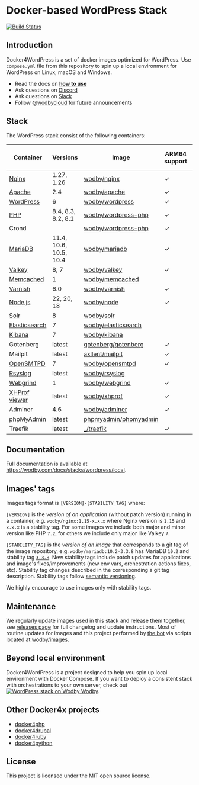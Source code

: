 # Docker-based WordPress Stack

[![Build Status](https://github.com/wodby/docker4wordpress/workflows/Run%20tests/badge.svg)](https://github.com/wodby/docker4wordpress/actions)

## Introduction

Docker4WordPress is a set of docker images optimized for WordPress. Use `compose.yml` file from this repository to spin
up a local environment for WordPress on Linux, macOS and Windows.

* Read the docs on [**how to use**](https://wodby.com/docs/stacks/wordpress/local#usage)
* Ask questions on [Discord](http://discord.wodby.com/)
* Ask questions on [Slack](http://slack.wodby.com/)
* Follow [@wodbycloud](https://twitter.com/wodbycloud) for future announcements

## Stack

The WordPress stack consist of the following containers:

| Container       | Versions               | Image                   | ARM64 support | Enabled by default |
|-----------------|------------------------|-------------------------|---------------|--------------------|
| [Nginx]         | 1.27, 1.26             | [wodby/nginx]           | ✓             | ✓                  |
| [Apache]        | 2.4                    | [wodby/apache]          | ✓             |                    |
| [WordPress]     | 6                      | [wodby/wordpress]       | ✓             | ✓                  |
| [PHP]           | 8.4, 8.3, 8.2, 8.1     | [wodby/wordpress-php]   | ✓             |                    |
| Crond           |                        | [wodby/wordpress-php]   | ✓             | ✓                  |
| [MariaDB]       | 11.4, 10.6, 10.5, 10.4 | [wodby/mariadb]         | ✓             | ✓                  |
| [Valkey]        | 8, 7                   | [wodby/valkey]          | ✓             |                    |
| [Memcached]     | 1                      | [wodby/memcached]       |               |                    |
| [Varnish]       | 6.0                    | [wodby/varnish]         | ✓             |                    |
| [Node.js]       | 22, 20, 18             | [wodby/node]            | ✓             |                    |
| [Solr]          | 8                      | [wodby/solr]            |               |                    |
| [Elasticsearch] | 7                      | [wodby/elasticsearch]   |               |                    |
| [Kibana]        | 7                      | [wodby/kibana]          |               |                    |
| Gotenberg       | latest                 | [gotenberg/gotenberg]   | ✓             |                    |
| Mailpit         | latest                 | [axllent/mailpit]       | ✓             | ✓                  |
| [OpenSMTPD]     | 7                      | [wodby/opensmtpd]       | ✓             |                    |
| [Rsyslog]       | latest                 | [wodby/rsyslog]         |               |                    |
| [Webgrind]      | 1                      | [wodby/webgrind]        | ✓             |                    |
| [XHProf viewer] | latest                 | [wodby/xhprof]          | ✓             |                    |
| Adminer         | 4.6                    | [wodby/adminer]         | ✓             |                    |
| phpMyAdmin      | latest                 | [phpmyadmin/phpmyadmin] |               |                    |
| Traefik         | latest                 | [_/traefik]             | ✓             | ✓                  |

## Documentation

Full documentation is available at https://wodby.com/docs/stacks/wordpress/local.

## Images' tags

Images tags format is `[VERSION]-[STABILITY_TAG]` where:

`[VERSION]` is the _version of an application_ (without patch version) running in a container,
e.g. `wodby/nginx:1.15-x.x.x` where Nginx version is `1.15` and `x.x.x` is a stability tag. For some images we include
both major and minor version like PHP `7.2`, for others we include only major like Valkey `7`.

`[STABILITY_TAG]` is the _version of an image_ that corresponds to a git tag of the image repository,
e.g. `wodby/mariadb:10.2-3.3.8` has MariaDB `10.2` and stability
tag [`3.3.8`](https://github.com/wodby/mariadb/releases/tag/3.3.8). New stability tags include patch updates for
applications and image's fixes/improvements (new env vars, orchestration actions fixes, etc). Stability tag changes
described in the corresponding a git tag description. Stability tags follow [semantic versioning](https://semver.org/).

We highly encourage to use images only with stability tags.

## Maintenance

We regularly update images used in this stack and release them together,
see [releases page](https://github.com/wodby/docker4wordpress/releases) for full changelog and update instructions. Most
of routine updates for images and this project performed by [the bot](https://github.com/wodbot) via scripts located
at [wodby/images](https://github.com/wodby/images).

## Beyond local environment

Docker4WordPress is a project designed to help you spin up local environment with Docker Compose. If you want to deploy
a consistent stack with orchestrations to your own server, check
out [![WordPress stack on Wodby](https://www.google.com/s2/favicons?domain=wodby.com) Wodby](https://wodby.com/stacks/wordpress).

## Other Docker4x projects

* [docker4php](https://github.com/wodby/docker4php)
* [docker4drupal](https://github.com/wodby/docker4drupal)
* [docker4ruby](https://github.com/wodby/docker4ruby)
* [docker4python](https://github.com/wodby/docker4python)

## License

This project is licensed under the MIT open source license.

[Apache]: https://wodby.com/docs/stacks/wordpress/containers#apache

[Elasticsearch]: https://wodby.com/docs/stacks/elasticsearch

[Kibana]: https://wodby.com/docs/stacks/elasticsearch

[MariaDB]: https://wodby.com/docs/stacks/wordpress/containers#mariadb

[Memcached]: https://wodby.com/docs/stacks/wordpress/containers#memcached

[Nginx]: https://wodby.com/docs/stacks/wordpress/containers#nginx

[Node.js]: https://wodby.com/docs/stacks/wordpress/containers#nodejs

[OpenSMTPD]: https://wodby.com/docs/stacks/wordpress/containers#opensmtpd

[PHP]: https://wodby.com/docs/stacks/wordpress/containers#php

[Rsyslog]: https://wodby.com/docs/stacks/wordpress/containers#rsyslog

[Solr]: https://wodby.com/docs/stacks/solr

[Varnish]: https://wodby.com/docs/stacks/wordpress/containers#varnish

[Valkey]: https://wodby.com/docs/stacks/wordpress/containers#valkey

[Webgrind]: https://wodby.com/docs/stacks/wordpress/containers#webgrind

[Wordpress]: https://wodby.com/docs/stacks/wordpress/containers#php

[XHProf viewer]: https://wodby.com/docs/stacks/php/containers#xhprof-viewer

[_/traefik]: https://hub.docker.com/_/traefik

[gotenberg/gotenberg]: https://hub.docker.com/r/gotenberg/gotenberg

[axllent/mailpit]: https://hub.docker.com/r/axllent/mailpit

[phpmyadmin/phpmyadmin]: https://hub.docker.com/r/phpmyadmin/phpmyadmin

[wodby/adminer]: https://github.com/wodby/adminer

[wodby/apache]: https://github.com/wodby/apache

[wodby/elasticsearch]: https://github.com/wodby/elasticsearch

[wodby/kibana]: https://github.com/wodby/kibana

[wodby/mariadb]: https://github.com/wodby/mariadb

[wodby/memcached]: https://github.com/wodby/memcached

[wodby/nginx]: https://github.com/wodby/nginx

[wodby/node]: https://github.com/wodby/node

[wodby/opensmtpd]: https://github.com/wodby/opensmtpd

[wodby/valkey]: https://github.com/wodby/valkey

[wodby/rsyslog]: https://github.com/wodby/rsyslog

[wodby/solr]: https://github.com/wodby/solr

[wodby/varnish]: https://github.com/wodby/varnish

[wodby/webgrind]: https://hub.docker.com/r/wodby/webgrind

[wodby/wordpress-php]: https://github.com/wodby/wordpress-php

[wodby/wordpress]: https://github.com/wodby/wordpress

[wodby/xhprof]: https://github.com/wodby/xhprof
